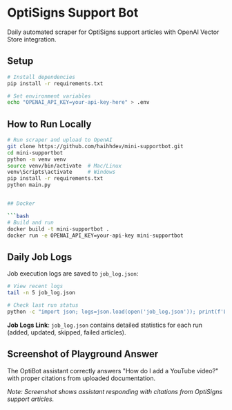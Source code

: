 # OptiSigns Support Bot

Daily automated scraper for OptiSigns support articles with OpenAI Vector Store integration.

## Setup

```bash
# Install dependencies
pip install -r requirements.txt

# Set environment variables
echo "OPENAI_API_KEY=your-api-key-here" > .env
```

## How to Run Locally

````bash
# Run scraper and upload to OpenAI
git clone https://github.com/haihhdev/mini-supportbot.git
cd mini-supportbot
python -m venv venv
source venv/bin/activate  # Mac/Linux
venv\Scripts\activate     # Windows
pip install -r requirements.txt
python main.py


## Docker

```bash
# Build and run
docker build -t mini-supportbot .
docker run -e OPENAI_API_KEY=your-api-key mini-supportbot
````

## Daily Job Logs

Job execution logs are saved to `job_log.json`:

```bash
# View recent logs
tail -n 5 job_log.json

# Check last run status
python -c "import json; logs=json.load(open('job_log.json')); print(f'Last run: {logs[-1]}')"
```

**Job Logs Link**: `job_log.json` contains detailed statistics for each run (added, updated, skipped, failed articles).

## Screenshot of Playground Answer

The OptiBot assistant correctly answers "How do I add a YouTube video?" with proper citations from uploaded documentation.

_Note: Screenshot shows assistant responding with citations from OptiSigns support articles._
